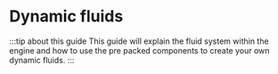 # Dynamic fluids

:::tip about this guide
This guide will explain the fluid system within the engine and how to use the pre packed components to create your own dynamic fluids.
:::
